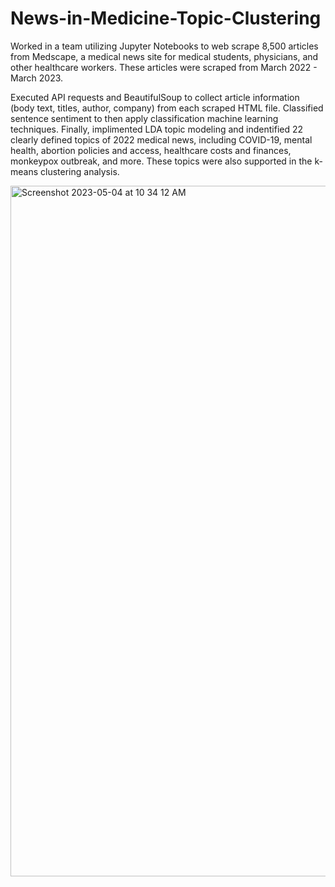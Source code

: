 # News-in-Medicine-Topic-Clustering

Worked in a team utilizing Jupyter Notebooks to web scrape 8,500 articles from Medscape, a medical news site for medical students, physicians, and other healthcare workers. These articles were scraped from March 2022 - March 2023. 

Executed API requests and BeautifulSoup to collect article information (body text, titles, author, company) from each scraped HTML file. Classified sentence sentiment to then apply classification machine learning techniques. Finally, implimented LDA topic modeling and indentified 22 clearly defined topics of 2022 medical news, including COVID-19, mental health, abortion policies and access, healthcare costs and finances, monkeypox outbreak, and more. These topics were also supported in the k-means clustering analysis. 

<img width="1105" alt="Screenshot 2023-05-04 at 10 34 12 AM" src="https://user-images.githubusercontent.com/116750192/236256859-80f07d18-ea0d-44e7-bc88-929272ddcac9.png">

